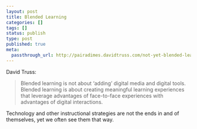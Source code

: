 ```yaml
---
layout: post
title: Blended Learning
categories: []
tags: []
status: publish
type: post
published: true
meta:
  passthrough_url: http://pairadimes.davidtruss.com/not-yet-blended-learning/
---
```


David Truss:


>Blended learning is not about ‘adding’ digital media and digital tools. Blended learning is about creating meaningful learning experiences that leverage advantages of face-to-face experiences with advantages of digital interactions.



Technology and other instructional strategies are not the ends in and of themselves, yet we often see them that way.
